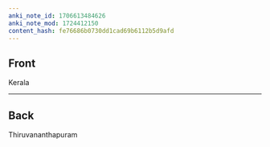 ```yaml
---
anki_note_id: 1706613484626
anki_note_mod: 1724412150
content_hash: fe76686b0730dd1cad69b6112b5d9afd
---
```


## Front

Kerala

<hr/>

## Back

Thiruvananthapuram